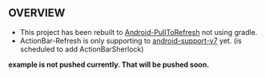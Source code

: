 
## OVERVIEW

- This project has been rebuilt to [Android-PullToRefresh](https://github.com/chrisbanes/Android-PullToRefresh) not using gradle.
- ActionBar-Refresh is only supporting to [android-support-v7](http://developer.android.com/tools/support-library/setup.html#libs-with-res) yet. (is scheduled to add ActionBarSherlock)

__example is not pushed currently. That will be pushed soon.__
